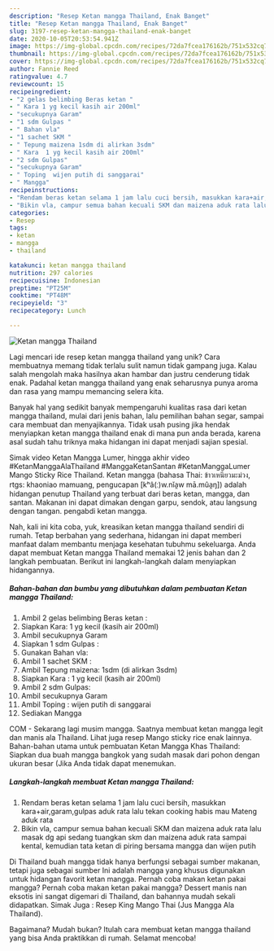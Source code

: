 ```yaml
---
description: "Resep Ketan mangga Thailand, Enak Banget"
title: "Resep Ketan mangga Thailand, Enak Banget"
slug: 3197-resep-ketan-mangga-thailand-enak-banget
date: 2020-10-05T20:53:54.941Z
image: https://img-global.cpcdn.com/recipes/72da7fcea176162b/751x532cq70/ketan-mangga-thailand-foto-resep-utama.jpg
thumbnail: https://img-global.cpcdn.com/recipes/72da7fcea176162b/751x532cq70/ketan-mangga-thailand-foto-resep-utama.jpg
cover: https://img-global.cpcdn.com/recipes/72da7fcea176162b/751x532cq70/ketan-mangga-thailand-foto-resep-utama.jpg
author: Fannie Reed
ratingvalue: 4.7
reviewcount: 15
recipeingredient:
- "2 gelas belimbing Beras ketan "
- " Kara 1 yg kecil kasih air 200ml"
- "secukupnya Garam"
- "1 sdm Gulpas "
- " Bahan vla"
- "1 sachet SKM "
- " Tepung maizena 1sdm di alirkan 3sdm"
- " Kara  1 yg kecil kasih air 200ml"
- "2 sdm Gulpas"
- "secukupnya Garam"
- " Toping  wijen putih di sanggarai"
- " Mangga"
recipeinstructions:
- "Rendam beras ketan selama 1 jam lalu cuci bersih, masukkan kara+air,garam,gulpas aduk rata lalu tekan cooking habis mau Mateng aduk rata"
- "Bikin vla, campur semua bahan kecuali SKM dan maizena aduk rata lalu masak dg api sedang tuangkan skm dan maizena aduk rata sampai kental, kemudian tata ketan di piring bersama mangga dan wijen putih"
categories:
- Resep
tags:
- ketan
- mangga
- thailand

katakunci: ketan mangga thailand 
nutrition: 297 calories
recipecuisine: Indonesian
preptime: "PT25M"
cooktime: "PT48M"
recipeyield: "3"
recipecategory: Lunch

---
```



![Ketan mangga Thailand](https://img-global.cpcdn.com/recipes/72da7fcea176162b/751x532cq70/ketan-mangga-thailand-foto-resep-utama.jpg)

Lagi mencari ide resep ketan mangga thailand yang unik? Cara membuatnya memang tidak terlalu sulit namun tidak gampang juga. Kalau salah mengolah maka hasilnya akan hambar dan justru cenderung tidak enak. Padahal ketan mangga thailand yang enak seharusnya punya aroma dan rasa yang mampu memancing selera kita.

Banyak hal yang sedikit banyak mempengaruhi kualitas rasa dari ketan mangga thailand, mulai dari jenis bahan, lalu pemilihan bahan segar, sampai cara membuat dan menyajikannya. Tidak usah pusing jika hendak menyiapkan ketan mangga thailand enak di mana pun anda berada, karena asal sudah tahu triknya maka hidangan ini dapat menjadi sajian spesial.

Simak video Ketan Mangga Lumer, hingga akhir video #KetanManggaAlaThailand #ManggaKetanSantan #KetanManggaLumer Mango Sticky Rice Thailand. Ketan mangga (bahasa Thai: ข้าวเหนียวมะม่วง, rtgs: khaoniao mamuang, pengucapan [kʰâ(ː)w.nǐa̯w mā.mûa̯ŋ]) adalah hidangan penutup Thailand yang terbuat dari beras ketan, mangga, dan santan. Makanan ini dapat dimakan dengan garpu, sendok, atau langsung dengan tangan. pengabdi ketan mangga.


Nah, kali ini kita coba, yuk, kreasikan ketan mangga thailand sendiri di rumah. Tetap berbahan yang sederhana, hidangan ini dapat memberi manfaat dalam membantu menjaga kesehatan tubuhmu sekeluarga. Anda dapat membuat Ketan mangga Thailand memakai 12 jenis bahan dan 2 langkah pembuatan. Berikut ini langkah-langkah dalam menyiapkan hidangannya.

<!--inarticleads1-->

##### Bahan-bahan dan bumbu yang dibutuhkan dalam pembuatan Ketan mangga Thailand:

1. Ambil 2 gelas belimbing Beras ketan :
1. Siapkan  Kara: 1 yg kecil (kasih air 200ml)
1. Ambil secukupnya Garam
1. Siapkan 1 sdm Gulpas :
1. Gunakan  Bahan vla:
1. Ambil 1 sachet SKM :
1. Ambil  Tepung maizena: 1sdm (di alirkan 3sdm)
1. Siapkan  Kara : 1 yg kecil (kasih air 200ml)
1. Ambil 2 sdm Gulpas:
1. Ambil secukupnya Garam
1. Ambil  Toping : wijen putih di sanggarai
1. Sediakan  Mangga


COM - Sekarang lagi musim mangga. Saatnya membuat ketan mangga legit dan manis ala Thailand. Lihat juga resep Mango sticky rice enak lainnya. Bahan-bahan utama untuk pembuatan Ketan Mangga Khas Thailand: Siapkan dua buah mangga bangkok yang sudah masak dari pohon dengan ukuran besar (Jika Anda tidak dapat menemukan. 

<!--inarticleads2-->

##### Langkah-langkah membuat Ketan mangga Thailand:

1. Rendam beras ketan selama 1 jam lalu cuci bersih, masukkan kara+air,garam,gulpas aduk rata lalu tekan cooking habis mau Mateng aduk rata
1. Bikin vla, campur semua bahan kecuali SKM dan maizena aduk rata lalu masak dg api sedang tuangkan skm dan maizena aduk rata sampai kental, kemudian tata ketan di piring bersama mangga dan wijen putih


Di Thailand buah mangga tidak hanya berfungsi sebagai sumber makanan, tetapi juga sebagai sumber Ini adalah mangga yang khusus digunakan untuk hidangan favorit ketan mangga. Pernah coba makan ketan pakai mangga? Pernah coba makan ketan pakai mangga? Dessert manis nan eksotis ini sangat digemari di Thailand, dan bahannya mudah sekali didapatkan. Simak Juga : Resep King Mango Thai (Jus Mangga Ala Thailand). 

Bagaimana? Mudah bukan? Itulah cara membuat ketan mangga thailand yang bisa Anda praktikkan di rumah. Selamat mencoba!
